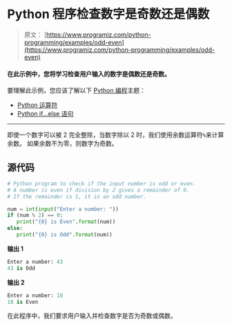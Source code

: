 # Python 程序检查数字是奇数还是偶数

> 原文： [https://www.programiz.com/python-programming/examples/odd-even](https://www.programiz.com/python-programming/examples/odd-even)

#### 在此示例中，您将学习检查用户输入的数字是偶数还是奇数。

要理解此示例，您应该了解以下 [Python 编程](/python-programming "Python tutorial")主题：

*   [Python 运算符](/python-programming/operators)
*   [Python if...else 语句](/python-programming/if-elif-else)

* * *

即使一个数字可以被 2 完全整除，当数字除以 2 时，我们使用余数运算符`%`来计算余数。 如果余数不为零，则数字为奇数。

## 源代码

```py
# Python program to check if the input number is odd or even.
# A number is even if division by 2 gives a remainder of 0.
# If the remainder is 1, it is an odd number.

num = int(input("Enter a number: "))
if (num % 2) == 0:
   print("{0} is Even".format(num))
else:
   print("{0} is Odd".format(num))
```

**输出 1**

```py
Enter a number: 43
43 is Odd 
```

**输出 2**

```py
Enter a number: 18
18 is Even

```

在此程序中，我们要求用户输入并检查数字是否为奇数或偶数。